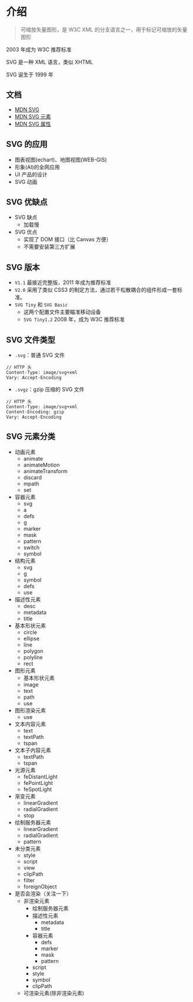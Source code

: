 # 介绍

> 可缩放矢量图形，是 W3C XML 的分支语言之一，用于标记可缩放的矢量图形

2003 年成为 W3C 推荐标准

SVG 是一种 XML 语言，类似 XHTML

SVG 诞生于 1999 年

## 文档

- [MDN SVG](!https://developer.mozilla.org/zh-CN/docs/Web/SVG)
- [MDN SVG 元素](!https://developer.mozilla.org/zh-CN/docs/Web/SVG/Element)
- [MDN SVG 属性](!https://developer.mozilla.org/zh-CN/docs/Web/SVG/Attribute)

## SVG 的应用

- 图表视图(echart)、地图视图(WEB-GIS)
- 形象(AI)的全网应用
- UI 产品的设计
- SVG 动画

## SVG 优缺点

- SVG 缺点
  - 加载慢
- SVG 优点
  - 实现了 DOM 接口（比 Canvas 方便）
  - 不需要安装第三方扩展

## SVG 版本

- `V1.1` 最接近完整版，2011 年成为推荐标准
- `V2.0` 采用了类似 CSS3 的制定方法，通过若干松散耦合的组件形成一套标准。
- `SVG Tiny` 和 `SVG Basic`
  - 这两个配置文件主要瞄准移动设备
  - `SVG Tiny1.2` 2008 年，成为 W3C 推荐标准

## SVG 文件类型

- `.svg`：普通 SVG 文件

```
// HTTP 头
Content-Type: image/svg+xml
Vary: Accept-Encoding
```

- `.svgz`：gzip 压缩的 SVG 文件

```
// HTTP 头
Content-Type: image/svg+xml
Content-Encoding: gzip
Vary: Accept-Encoding
```

## SVG 元素分类

- 动画元素
  - animate
  - animateMotion
  - animateTransform
  - discard
  - mpath
  - set
- 容器元素
  - svg
  - a
  - defs
  - g
  - marker
  - mask
  - pattern
  - switch
  - symbol
- 结构元素
  - svg
  - g
  - symbol
  - defs
  - use
- 描述性元素
  - desc
  - metadata
  - title
- 基本形状元素
  - circle
  - ellipse
  - line
  - polygon
  - polyline
  - rect
- 图形元素
  - 基本形状元素
  - image
  - text
  - path
  - use
- 图形渲染元素
  - use
- 文本内容元素
  - text
  - textPath
  - tspan
- 文本子内容元素
  - textPath
  - tspan
- 光源元素
  - feDistantLight
  - fePointLight
  - feSpotLight
- 渐变元素
  - linearGradient
  - radialGradient
  - stop
- 绘制服务器元素
  - linearGradient
  - radialGradient
  - pattern
- 未分类元素
  - style
  - script
  - view
  - clipPath
  - filter
  - foreignObject
- 是否会渲染（关注一下）
  - 非渲染元素
    - 绘制服务器元素
    - 描述性元素
      - metadata
      - title
    - 容器元素
      - defs
      - marker
      - mask
      - pattern
    - script
    - style
    - symbol
    - clipPath
  - 可渲染元素(除非渲染元素)

